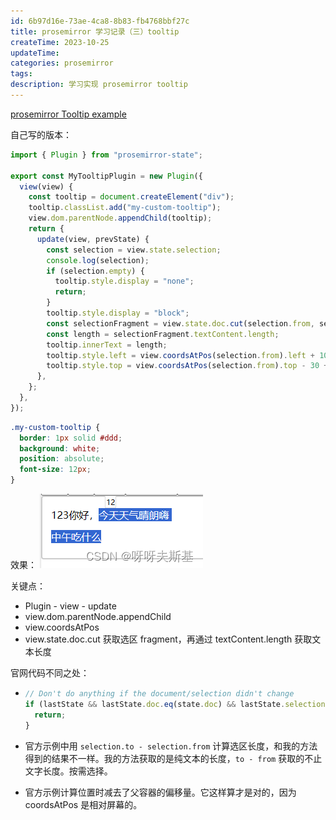 ```yaml
---
id: 6b97d16e-73ae-4ca8-8b83-fb4768bbf27c
title: prosemirror 学习记录（三）tooltip
createTime: 2023-10-25
updateTime:
categories: prosemirror
tags:
description: 学习实现 prosemirror tooltip
---
```


[prosemirror Tooltip example](https://prosemirror.net/examples/tooltip/)

自己写的版本：

```js
import { Plugin } from "prosemirror-state";

export const MyTooltipPlugin = new Plugin({
  view(view) {
    const tooltip = document.createElement("div");
    tooltip.classList.add("my-custom-tooltip");
    view.dom.parentNode.appendChild(tooltip);
    return {
      update(view, prevState) {
        const selection = view.state.selection;
        console.log(selection);
        if (selection.empty) {
          tooltip.style.display = "none";
          return;
        }
        tooltip.style.display = "block";
        const selectionFragment = view.state.doc.cut(selection.from, selection.to);
        const length = selectionFragment.textContent.length;
        tooltip.innerText = length;
        tooltip.style.left = view.coordsAtPos(selection.from).left + 10 + "px";
        tooltip.style.top = view.coordsAtPos(selection.from).top - 30 + "px";
      },
    };
  },
});
```

```css
.my-custom-tooltip {
  border: 1px solid #ddd;
  background: white;
  position: absolute;
  font-size: 12px;
}
```

效果：
![在这里插入图片描述](../post-assets/e0991e34-943b-4d66-ab4c-6a6f01ab05b4.png)

关键点：

- Plugin - view - update
- view.dom.parentNode.appendChild
- view.coordsAtPos
- view.state.doc.cut 获取选区 fragment，再通过 textContent.length 获取文本长度

官网代码不同之处：

- ```js
  // Don't do anything if the document/selection didn't change
  if (lastState && lastState.doc.eq(state.doc) && lastState.selection.eq(state.selection)) {
    return;
  }
  ```

- 官方示例中用 `selection.to - selection.from` 计算选区长度，和我的方法得到的结果不一样。我的方法获取的是纯文本的长度，`to - from` 获取的不止文字长度。按需选择。
- 官方示例计算位置时减去了父容器的偏移量。它这样算才是对的，因为 coordsAtPos 是相对屏幕的。
